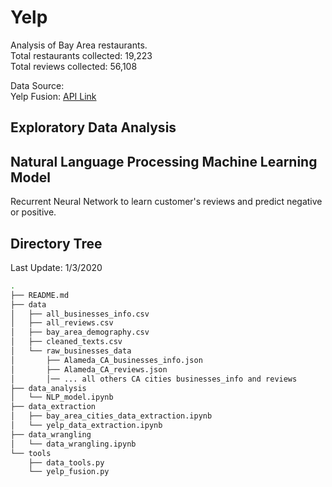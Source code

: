 # Yelp
Analysis of Bay Area restaurants. <br>
Total restaurants collected: 19,223 <br>
Total reviews collected: 56,108

Data Source: <br>
Yelp Fusion: [API Link](https://www.yelp.com/fusion) <br>

## Exploratory Data Analysis

## Natural Language Processing Machine Learning Model
Recurrent Neural Network to learn customer's reviews and predict negative or positive.

## Directory Tree
Last Update: 1/3/2020
```bash
.
├── README.md
├── data
│   ├── all_businesses_info.csv
│   ├── all_reviews.csv
│   ├── bay_area_demography.csv
│   ├── cleaned_texts.csv
│   └── raw_businesses_data
│       ├── Alameda_CA_businesses_info.json
│       ├── Alameda_CA_reviews.json
│       │── ... all others CA cities businesses_info and reviews
├── data_analysis
│   └── NLP_model.ipynb
├── data_extraction
│   ├── bay_area_cities_data_extraction.ipynb
│   └── yelp_data_extraction.ipynb
├── data_wrangling
│   └── data_wrangling.ipynb
└── tools
    ├── data_tools.py
    └── yelp_fusion.py
```
